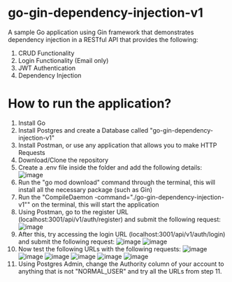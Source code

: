 # go-gin-dependency-injection-v1
A sample Go application using Gin framework that demonstrates dependency injection in a RESTful API that provides the following:
1. CRUD Functionality
2. Login Functionality (Email only)
3. JWT Authentication
4. Dependency Injection

# How to run the application?
1. Install Go
2. Install Postgres and create a Database called "go-gin-dependency-injection-v1"
3. Install Postman, or use any application that allows you to make HTTP Requests
4. Download/Clone the repository
5. Create a .env file inside the folder and add the following details:
![image](https://github.com/kylerequez/go-gin-dependency-injection-v1/assets/82488140/b881917d-bf6c-43ed-94bc-d6d2126152ac)
6. Run the "go mod download" command through the terminal, this will install all the necessary package (such as Gin)
8. Run the "CompileDaemon -command="./go-gin-dependency-injection-v1"" on the terminal, this will start the application
9. Using Postman, go to the register URL (localhost:3001/api/v1/auth/register) and submit the following request:
![image](https://github.com/kylerequez/go-gin-dependency-injection-v1/assets/82488140/ed04313c-ab53-4319-9312-5ff6a7fb61fe)
10. After this, try accessing the login URL (localhost:3001/api/v1/auth/login) and submit the following request:
![image](https://github.com/kylerequez/go-gin-dependency-injection-v1/assets/82488140/23c36f8a-3a1f-493d-8f96-4ff8bf40f4b0)
![image](https://github.com/kylerequez/go-gin-dependency-injection-v1/assets/82488140/9309c53a-7e26-4ecf-97de-53e5031d76e9)
11. Now test the following URLs with the following requests:
![image](https://github.com/kylerequez/go-gin-dependency-injection-v1/assets/82488140/36133f66-1b96-4b66-bed9-84a4f9ab6280)
![image](https://github.com/kylerequez/go-gin-dependency-injection-v1/assets/82488140/f883f3dc-1c75-4e76-b5ac-ba3caa591bed)
![image](https://github.com/kylerequez/go-gin-dependency-injection-v1/assets/82488140/67eb8d54-0c59-4ce3-94e0-b438020f4d7b)
![image](https://github.com/kylerequez/go-gin-dependency-injection-v1/assets/82488140/b4850a21-7345-4ba8-b7f3-31fab0bd7516)
![image](https://github.com/kylerequez/go-gin-dependency-injection-v1/assets/82488140/077c1530-6893-407c-8dd5-b97898f835f3)
![image](https://github.com/kylerequez/go-gin-dependency-injection-v1/assets/82488140/58adb318-2da5-4a25-aad1-2ac18ea1000f)
12. Using Postgres Admin, change the Authority column of your account to anything that is not "NORMAL_USER" and try all the URLs from step 11.
